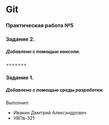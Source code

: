 # Git
### Практическая работа №5

### Задание 2.
##### Добавлено с помощью консоли.
=======
### Задание 1.
##### Добавлено с помощью среды разработки.

Выполнил:
* Ивакин Дмитрий Александрович
* УВПв-321
